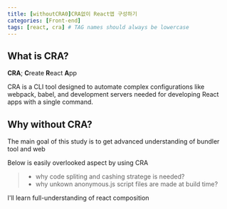 ```yaml
---
title: [withoutCRA0]CRA없이 React앱 구성하기
categories: [Front-end]
tags: [react, cra] # TAG names should always be lowercase
---
```


## What is CRA?

**CRA**; **C**reate **R**eact **A**pp

CRA is a CLI tool designed to automate complex configurations like webpack, babel, and development servers needed for developing React apps with a single command.

## Why without CRA?

The main goal of this study is to get advanced understanding of bundler tool and web

Below is easily overlooked aspect by using CRA

> - why code spliting and cashing stratege is needed?
> - why unkown anonymous.js script files are made at build time?

I'll learn full-understanding of react composition
